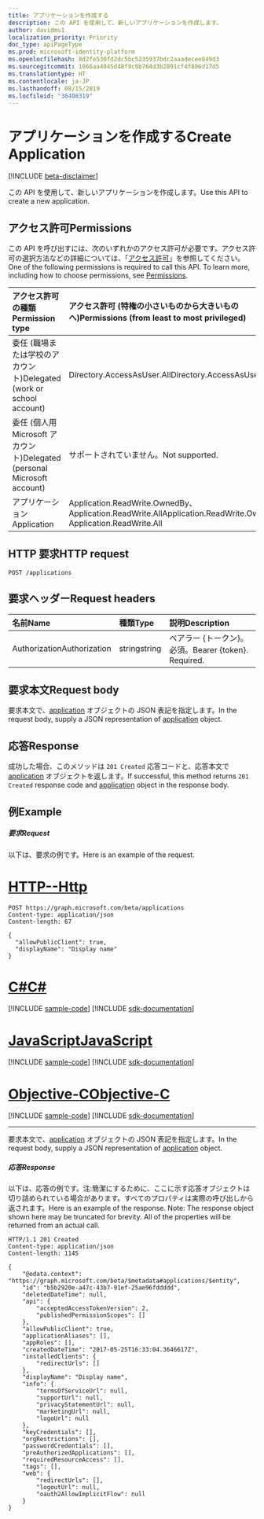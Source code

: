 ```yaml
---
title: アプリケーションを作成する
description: この API を使用して、新しいアプリケーションを作成します。
author: davidmu1
localization_priority: Priority
doc_type: apiPageType
ms.prod: microsoft-identity-platform
ms.openlocfilehash: 8d2fe530fd2dc5bc5235937bdc2aaadecee849d3
ms.sourcegitcommit: 1066aa4045d48f9c9b764d3b2891cf4f806d17d5
ms.translationtype: HT
ms.contentlocale: ja-JP
ms.lasthandoff: 08/15/2019
ms.locfileid: "36408319"
---
```

# <a name="create-application"></a><span data-ttu-id="b106c-103">アプリケーションを作成する</span><span class="sxs-lookup"><span data-stu-id="b106c-103">Create Application</span></span>

[!INCLUDE [beta-disclaimer](../../includes/beta-disclaimer.md)]

<span data-ttu-id="b106c-104">この API を使用して、新しいアプリケーションを作成します。</span><span class="sxs-lookup"><span data-stu-id="b106c-104">Use this API to create a new application.</span></span>

## <a name="permissions"></a><span data-ttu-id="b106c-105">アクセス許可</span><span class="sxs-lookup"><span data-stu-id="b106c-105">Permissions</span></span>
<span data-ttu-id="b106c-p101">この API を呼び出すには、次のいずれかのアクセス許可が必要です。アクセス許可の選択方法などの詳細については、「[アクセス許可](/graph/permissions-reference)」を参照してください。</span><span class="sxs-lookup"><span data-stu-id="b106c-p101">One of the following permissions is required to call this API. To learn more, including how to choose permissions, see [Permissions](/graph/permissions-reference).</span></span>


|<span data-ttu-id="b106c-108">アクセス許可の種類</span><span class="sxs-lookup"><span data-stu-id="b106c-108">Permission type</span></span>      | <span data-ttu-id="b106c-109">アクセス許可 (特権の小さいものから大きいものへ)</span><span class="sxs-lookup"><span data-stu-id="b106c-109">Permissions (from least to most privileged)</span></span>              |
|:--------------------|:---------------------------------------------------------|
|<span data-ttu-id="b106c-110">委任 (職場または学校のアカウント)</span><span class="sxs-lookup"><span data-stu-id="b106c-110">Delegated (work or school account)</span></span> | <span data-ttu-id="b106c-111">Directory.AccessAsUser.All</span><span class="sxs-lookup"><span data-stu-id="b106c-111">Directory.AccessAsUser.All</span></span>    |
|<span data-ttu-id="b106c-112">委任 (個人用 Microsoft アカウント)</span><span class="sxs-lookup"><span data-stu-id="b106c-112">Delegated (personal Microsoft account)</span></span> | <span data-ttu-id="b106c-113">サポートされていません。</span><span class="sxs-lookup"><span data-stu-id="b106c-113">Not supported.</span></span>    |
|<span data-ttu-id="b106c-114">アプリケーション</span><span class="sxs-lookup"><span data-stu-id="b106c-114">Application</span></span> | <span data-ttu-id="b106c-115">Application.ReadWrite.OwnedBy、Application.ReadWrite.All</span><span class="sxs-lookup"><span data-stu-id="b106c-115">Application.ReadWrite.OwnedBy, Application.ReadWrite.All</span></span> |

## <a name="http-request"></a><span data-ttu-id="b106c-116">HTTP 要求</span><span class="sxs-lookup"><span data-stu-id="b106c-116">HTTP request</span></span>
<!-- { "blockType": "ignored" } -->
```http
POST /applications
```

## <a name="request-headers"></a><span data-ttu-id="b106c-117">要求ヘッダー</span><span class="sxs-lookup"><span data-stu-id="b106c-117">Request headers</span></span>
| <span data-ttu-id="b106c-118">名前</span><span class="sxs-lookup"><span data-stu-id="b106c-118">Name</span></span>       | <span data-ttu-id="b106c-119">種類</span><span class="sxs-lookup"><span data-stu-id="b106c-119">Type</span></span> | <span data-ttu-id="b106c-120">説明</span><span class="sxs-lookup"><span data-stu-id="b106c-120">Description</span></span>|
|:---------------|:--------|:----------|
| <span data-ttu-id="b106c-121">Authorization</span><span class="sxs-lookup"><span data-stu-id="b106c-121">Authorization</span></span>  | <span data-ttu-id="b106c-122">string</span><span class="sxs-lookup"><span data-stu-id="b106c-122">string</span></span>  | <span data-ttu-id="b106c-p102">ベアラー {トークン}。必須。</span><span class="sxs-lookup"><span data-stu-id="b106c-p102">Bearer {token}. Required.</span></span> |

## <a name="request-body"></a><span data-ttu-id="b106c-125">要求本文</span><span class="sxs-lookup"><span data-stu-id="b106c-125">Request body</span></span>
<span data-ttu-id="b106c-126">要求本文で、[application](../resources/application.md) オブジェクトの JSON 表記を指定します。</span><span class="sxs-lookup"><span data-stu-id="b106c-126">In the request body, supply a JSON representation of [application](../resources/application.md) object.</span></span>

## <a name="response"></a><span data-ttu-id="b106c-127">応答</span><span class="sxs-lookup"><span data-stu-id="b106c-127">Response</span></span>

<span data-ttu-id="b106c-128">成功した場合、このメソッドは `201 Created` 応答コードと、応答本文で [application](../resources/application.md) オブジェクトを返します。</span><span class="sxs-lookup"><span data-stu-id="b106c-128">If successful, this method returns `201 Created` response code and [application](../resources/application.md) object in the response body.</span></span>

## <a name="example"></a><span data-ttu-id="b106c-129">例</span><span class="sxs-lookup"><span data-stu-id="b106c-129">Example</span></span>
##### <a name="request"></a><span data-ttu-id="b106c-130">要求</span><span class="sxs-lookup"><span data-stu-id="b106c-130">Request</span></span>
<span data-ttu-id="b106c-131">以下は、要求の例です。</span><span class="sxs-lookup"><span data-stu-id="b106c-131">Here is an example of the request.</span></span>

# <a name="httptabhttp"></a>[<span data-ttu-id="b106c-132">HTTP</span><span class="sxs-lookup"><span data-stu-id="b106c-132">--Http</span></span>](#tab/http)
<!-- {
  "blockType": "request",
  "name": "create_application_from_applications"
}-->
```http
POST https://graph.microsoft.com/beta/applications
Content-type: application/json
Content-length: 67

{
  "allowPublicClient": true,
  "displayName": "Display name"
}
```
# <a name="ctabcsharp"></a>[<span data-ttu-id="b106c-133">C#</span><span class="sxs-lookup"><span data-stu-id="b106c-133">C#</span></span>](#tab/csharp)
[!INCLUDE [sample-code](../includes/snippets/csharp/create-application-from-applications-csharp-snippets.md)]
[!INCLUDE [sdk-documentation](../includes/snippets/snippets-sdk-documentation-link.md)]

# <a name="javascripttabjavascript"></a>[<span data-ttu-id="b106c-134">JavaScript</span><span class="sxs-lookup"><span data-stu-id="b106c-134">JavaScript</span></span>](#tab/javascript)
[!INCLUDE [sample-code](../includes/snippets/javascript/create-application-from-applications-javascript-snippets.md)]
[!INCLUDE [sdk-documentation](../includes/snippets/snippets-sdk-documentation-link.md)]

# <a name="objective-ctabobjc"></a>[<span data-ttu-id="b106c-135">Objective-C</span><span class="sxs-lookup"><span data-stu-id="b106c-135">Objective-C</span></span>](#tab/objc)
[!INCLUDE [sample-code](../includes/snippets/objc/create-application-from-applications-objc-snippets.md)]
[!INCLUDE [sdk-documentation](../includes/snippets/snippets-sdk-documentation-link.md)]

---

<span data-ttu-id="b106c-136">要求本文で、[application](../resources/application.md) オブジェクトの JSON 表記を指定します。</span><span class="sxs-lookup"><span data-stu-id="b106c-136">In the request body, supply a JSON representation of [application](../resources/application.md) object.</span></span>
##### <a name="response"></a><span data-ttu-id="b106c-137">応答</span><span class="sxs-lookup"><span data-stu-id="b106c-137">Response</span></span>
<span data-ttu-id="b106c-p103">以下は、応答の例です。注:簡潔にするために、ここに示す応答オブジェクトは切り詰められている場合があります。すべてのプロパティは実際の呼び出しから返されます。</span><span class="sxs-lookup"><span data-stu-id="b106c-p103">Here is an example of the response. Note: The response object shown here may be truncated for brevity. All of the properties will be returned from an actual call.</span></span>
<!-- {
  "blockType": "response",
  "truncated": true,
  "@odata.type": "microsoft.graph.application"
} -->
```http
HTTP/1.1 201 Created
Content-type: application/json
Content-length: 1145

{
    "@odata.context": "https://graph.microsoft.com/beta/$metadata#applications/$entity",
    "id": "b5b2920e-a47c-43b7-91ef-25ae96fddddd",
    "deletedDateTime": null,
    "api": {
        "acceptedAccessTokenVersion": 2,
        "publishedPermissionScopes": []
    },
    "allowPublicClient": true,
    "applicationAliases": [],
    "appRoles": [],
    "createdDateTime": "2017-05-25T16:33:04.3646617Z",
    "installedClients": {
        "redirectUrls": []
    },
    "displayName": "Display name",
    "info": {
        "termsOfServiceUrl": null,
        "supportUrl": null,
        "privacyStatementUrl": null,
        "marketingUrl": null,
        "logoUrl": null
    },
    "keyCredentials": [],
    "orgRestrictions": [],
    "passwordCredentials": [],
    "preAuthorizedApplications": [],
    "requiredResourceAccess": [],
    "tags": [],
    "web": {
        "redirectUrls": [],
        "logoutUrl": null,
        "oauth2AllowImplicitFlow": null
    }
}
```

<!-- uuid: 8fcb5dbc-d5aa-4681-8e31-b001d5168d79
2015-10-25 14:57:30 UTC -->
<!--
{
  "type": "#page.annotation",
  "description": "Create application",
  "keywords": "",
  "section": "documentation",
  "tocPath": "",
  "suppressions": [
  ]
}
-->
